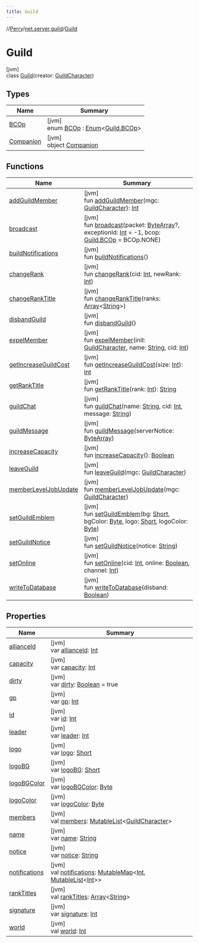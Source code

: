 ```yaml
---
title: Guild
---
```

//[Perry](../../../index.html)/[net.server.guild](../index.html)/[Guild](index.html)



# Guild



[jvm]\
class [Guild](index.html)(creator: [GuildCharacter](../-guild-character/index.html))



## Types


| Name | Summary |
|---|---|
| [BCOp](-b-c-op/index.html) | [jvm]<br>enum [BCOp](-b-c-op/index.html) : [Enum](https://kotlinlang.org/api/latest/jvm/stdlib/kotlin/-enum/index.html)&lt;[Guild.BCOp](-b-c-op/index.html)&gt; |
| [Companion](-companion/index.html) | [jvm]<br>object [Companion](-companion/index.html) |


## Functions


| Name | Summary |
|---|---|
| [addGuildMember](add-guild-member.html) | [jvm]<br>fun [addGuildMember](add-guild-member.html)(mgc: [GuildCharacter](../-guild-character/index.html)): [Int](https://kotlinlang.org/api/latest/jvm/stdlib/kotlin/-int/index.html) |
| [broadcast](broadcast.html) | [jvm]<br>fun [broadcast](broadcast.html)(packet: [ByteArray](https://kotlinlang.org/api/latest/jvm/stdlib/kotlin/-byte-array/index.html)?, exceptionId: [Int](https://kotlinlang.org/api/latest/jvm/stdlib/kotlin/-int/index.html) = -1, bcop: [Guild.BCOp](-b-c-op/index.html) = BCOp.NONE) |
| [buildNotifications](build-notifications.html) | [jvm]<br>fun [buildNotifications](build-notifications.html)() |
| [changeRank](change-rank.html) | [jvm]<br>fun [changeRank](change-rank.html)(cid: [Int](https://kotlinlang.org/api/latest/jvm/stdlib/kotlin/-int/index.html), newRank: [Int](https://kotlinlang.org/api/latest/jvm/stdlib/kotlin/-int/index.html)) |
| [changeRankTitle](change-rank-title.html) | [jvm]<br>fun [changeRankTitle](change-rank-title.html)(ranks: [Array](https://kotlinlang.org/api/latest/jvm/stdlib/kotlin/-array/index.html)&lt;[String](https://kotlinlang.org/api/latest/jvm/stdlib/kotlin/-string/index.html)&gt;) |
| [disbandGuild](disband-guild.html) | [jvm]<br>fun [disbandGuild](disband-guild.html)() |
| [expelMember](expel-member.html) | [jvm]<br>fun [expelMember](expel-member.html)(init: [GuildCharacter](../-guild-character/index.html), name: [String](https://kotlinlang.org/api/latest/jvm/stdlib/kotlin/-string/index.html), cid: [Int](https://kotlinlang.org/api/latest/jvm/stdlib/kotlin/-int/index.html)) |
| [getIncreaseGuildCost](get-increase-guild-cost.html) | [jvm]<br>fun [getIncreaseGuildCost](get-increase-guild-cost.html)(size: [Int](https://kotlinlang.org/api/latest/jvm/stdlib/kotlin/-int/index.html)): [Int](https://kotlinlang.org/api/latest/jvm/stdlib/kotlin/-int/index.html) |
| [getRankTitle](get-rank-title.html) | [jvm]<br>fun [getRankTitle](get-rank-title.html)(rank: [Int](https://kotlinlang.org/api/latest/jvm/stdlib/kotlin/-int/index.html)): [String](https://kotlinlang.org/api/latest/jvm/stdlib/kotlin/-string/index.html) |
| [guildChat](guild-chat.html) | [jvm]<br>fun [guildChat](guild-chat.html)(name: [String](https://kotlinlang.org/api/latest/jvm/stdlib/kotlin/-string/index.html), cid: [Int](https://kotlinlang.org/api/latest/jvm/stdlib/kotlin/-int/index.html), message: [String](https://kotlinlang.org/api/latest/jvm/stdlib/kotlin/-string/index.html)) |
| [guildMessage](guild-message.html) | [jvm]<br>fun [guildMessage](guild-message.html)(serverNotice: [ByteArray](https://kotlinlang.org/api/latest/jvm/stdlib/kotlin/-byte-array/index.html)) |
| [increaseCapacity](increase-capacity.html) | [jvm]<br>fun [increaseCapacity](increase-capacity.html)(): [Boolean](https://kotlinlang.org/api/latest/jvm/stdlib/kotlin/-boolean/index.html) |
| [leaveGuild](leave-guild.html) | [jvm]<br>fun [leaveGuild](leave-guild.html)(mgc: [GuildCharacter](../-guild-character/index.html)) |
| [memberLevelJobUpdate](member-level-job-update.html) | [jvm]<br>fun [memberLevelJobUpdate](member-level-job-update.html)(mgc: [GuildCharacter](../-guild-character/index.html)) |
| [setGuildEmblem](set-guild-emblem.html) | [jvm]<br>fun [setGuildEmblem](set-guild-emblem.html)(bg: [Short](https://kotlinlang.org/api/latest/jvm/stdlib/kotlin/-short/index.html), bgColor: [Byte](https://kotlinlang.org/api/latest/jvm/stdlib/kotlin/-byte/index.html), logo: [Short](https://kotlinlang.org/api/latest/jvm/stdlib/kotlin/-short/index.html), logoColor: [Byte](https://kotlinlang.org/api/latest/jvm/stdlib/kotlin/-byte/index.html)) |
| [setGuildNotice](set-guild-notice.html) | [jvm]<br>fun [setGuildNotice](set-guild-notice.html)(notice: [String](https://kotlinlang.org/api/latest/jvm/stdlib/kotlin/-string/index.html)) |
| [setOnline](set-online.html) | [jvm]<br>fun [setOnline](set-online.html)(cid: [Int](https://kotlinlang.org/api/latest/jvm/stdlib/kotlin/-int/index.html), online: [Boolean](https://kotlinlang.org/api/latest/jvm/stdlib/kotlin/-boolean/index.html), channel: [Int](https://kotlinlang.org/api/latest/jvm/stdlib/kotlin/-int/index.html)) |
| [writeToDatabase](write-to-database.html) | [jvm]<br>fun [writeToDatabase](write-to-database.html)(disband: [Boolean](https://kotlinlang.org/api/latest/jvm/stdlib/kotlin/-boolean/index.html)) |


## Properties


| Name | Summary |
|---|---|
| [allianceId](alliance-id.html) | [jvm]<br>var [allianceId](alliance-id.html): [Int](https://kotlinlang.org/api/latest/jvm/stdlib/kotlin/-int/index.html) |
| [capacity](capacity.html) | [jvm]<br>var [capacity](capacity.html): [Int](https://kotlinlang.org/api/latest/jvm/stdlib/kotlin/-int/index.html) |
| [dirty](dirty.html) | [jvm]<br>var [dirty](dirty.html): [Boolean](https://kotlinlang.org/api/latest/jvm/stdlib/kotlin/-boolean/index.html) = true |
| [gp](gp.html) | [jvm]<br>var [gp](gp.html): [Int](https://kotlinlang.org/api/latest/jvm/stdlib/kotlin/-int/index.html) |
| [id](id.html) | [jvm]<br>var [id](id.html): [Int](https://kotlinlang.org/api/latest/jvm/stdlib/kotlin/-int/index.html) |
| [leader](leader.html) | [jvm]<br>var [leader](leader.html): [Int](https://kotlinlang.org/api/latest/jvm/stdlib/kotlin/-int/index.html) |
| [logo](logo.html) | [jvm]<br>var [logo](logo.html): [Short](https://kotlinlang.org/api/latest/jvm/stdlib/kotlin/-short/index.html) |
| [logoBG](logo-b-g.html) | [jvm]<br>var [logoBG](logo-b-g.html): [Short](https://kotlinlang.org/api/latest/jvm/stdlib/kotlin/-short/index.html) |
| [logoBGColor](logo-b-g-color.html) | [jvm]<br>var [logoBGColor](logo-b-g-color.html): [Byte](https://kotlinlang.org/api/latest/jvm/stdlib/kotlin/-byte/index.html) |
| [logoColor](logo-color.html) | [jvm]<br>var [logoColor](logo-color.html): [Byte](https://kotlinlang.org/api/latest/jvm/stdlib/kotlin/-byte/index.html) |
| [members](members.html) | [jvm]<br>val [members](members.html): [MutableList](https://kotlinlang.org/api/latest/jvm/stdlib/kotlin.collections/-mutable-list/index.html)&lt;[GuildCharacter](../-guild-character/index.html)&gt; |
| [name](name.html) | [jvm]<br>var [name](name.html): [String](https://kotlinlang.org/api/latest/jvm/stdlib/kotlin/-string/index.html) |
| [notice](notice.html) | [jvm]<br>var [notice](notice.html): [String](https://kotlinlang.org/api/latest/jvm/stdlib/kotlin/-string/index.html) |
| [notifications](notifications.html) | [jvm]<br>val [notifications](notifications.html): [MutableMap](https://kotlinlang.org/api/latest/jvm/stdlib/kotlin.collections/-mutable-map/index.html)&lt;[Int](https://kotlinlang.org/api/latest/jvm/stdlib/kotlin/-int/index.html), [MutableList](https://kotlinlang.org/api/latest/jvm/stdlib/kotlin.collections/-mutable-list/index.html)&lt;[Int](https://kotlinlang.org/api/latest/jvm/stdlib/kotlin/-int/index.html)&gt;&gt; |
| [rankTitles](rank-titles.html) | [jvm]<br>val [rankTitles](rank-titles.html): [Array](https://kotlinlang.org/api/latest/jvm/stdlib/kotlin/-array/index.html)&lt;[String](https://kotlinlang.org/api/latest/jvm/stdlib/kotlin/-string/index.html)&gt; |
| [signature](signature.html) | [jvm]<br>var [signature](signature.html): [Int](https://kotlinlang.org/api/latest/jvm/stdlib/kotlin/-int/index.html) |
| [world](world.html) | [jvm]<br>val [world](world.html): [Int](https://kotlinlang.org/api/latest/jvm/stdlib/kotlin/-int/index.html) |

